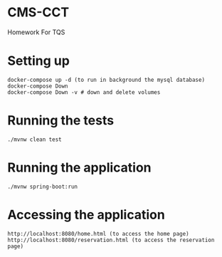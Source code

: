 # CMS-CCT
Homework For TQS
# Setting up
```
docker-compose up -d (to run in background the mysql database)
docker-compose Down
docker-compose Down -v # down and delete volumes
```

# Running the tests
```
./mvnw clean test
```

# Running the application
```
./mvnw spring-boot:run
```

# Accessing the application
```
http://localhost:8080/home.html (to access the home page)
http://localhost:8080/reservation.html (to access the reservation page)
```
